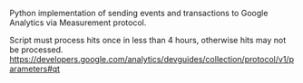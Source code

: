 Python implementation of sending events and transactions to Google Analytics via Measurement protocol.

Script must process hits once in less than 4 hours, otherwise hits may not be processed.
https://developers.google.com/analytics/devguides/collection/protocol/v1/parameters#qt